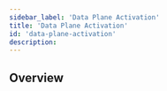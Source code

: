```yaml
---
sidebar_label: 'Data Plane Activation'
title: 'Data Plane Activation'
id: 'data-plane-activation'
description: 
---
```


## Overview
